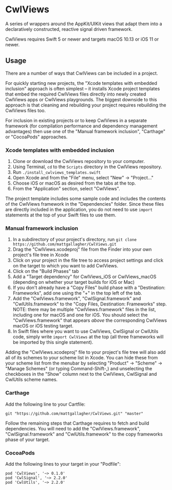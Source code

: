 # CwlViews

A series of wrappers around the AppKit/UIKit views that adapt them into a declaratively constructed, reactive signal driven framework.

CwlViews requires Swift 5 or newer and targets macOS 10.13 or iOS 11 or newer.

## Usage

There are a number of ways that CwlViews can be included in a project. 

For quickly starting new projects, the "Xcode templates with embedded inclusion" approach is often simplest – it installs Xcode project templates that embed the required CwlViews files directly into newly created CwlViews apps or CwlViews playgrounds. The biggest downside to this approach is that cleaning and rebuilding your project requires rebuilding the CwlViews files too.

For inclusion in existing projects or to keep CwlViews in a separate framework (for compilation performance and dependency management advantages) then use one of the "Manual framework inclusion", "Carthage" or "CocoaPods" approaches.

### Xcode templates with embedded inclusion

1. Clone or download the CwlViews repository to your computer.
2. Using Terminal, `cd` to the `Scripts` directory in the CwlViews repository.
3. Run `./install_cwlviews_templates.swift`
4. Open Xcode and from the "File" menu, select "New" &rarr; "Project..."
5. Choose iOS or macOS as desired from the tabs at the top.
6. From the "Application" section, select "CwlViews".

The project template includes some sample code and includes the contents of the CwlViews framework in the "Dependencies" folder. Since these files are directly included in the application, you do not need to use `import` statements at the top of your Swift files to use them.

### Manual framework inclusion

1. In a subdirectory of your project's directory, run `git clone https://github.com/mattgallagher/CwlViews.git`
2. Drag the "CwlViews.xcodeproj" file from the Finder into your own project's file tree in Xcode
3. Click on your project in the file tree to access project settings and click on the target to which you want to add CwlViews.
5. Click on the "Build Phases" tab
6. Add a "Target dependency" for CwlViews_iOS or CwlViews_macOS (depending on whether your target builds for iOS or Mac)
7. If you don't already have a "Copy Files" build phase with a "Destination: Frameworks", add one using the "+" in the top left of the tab.
8. Add the "CwlViews.framework", "CwlSignal.framework" and "CwlUtils.framework" to the "Copy Files, Destination: Frameworks" step. NOTE: there may be multiple "CwlViews.framework" files in the list, including one for macOS and one for iOS. You should select the "CwlViews.framework" that appears *above* the corresponding CwlViews macOS or iOS testing target.
9. In Swift files where you want to use CwlViews, CwlSignal or CwlUtils code, simply write `import CwlViews` at the top (all three frameworks will be imported by this single statement).

Adding the "CwlViews.xcodeproj" file to your project's file tree will also add all of its schemes to your scheme list in Xcode. You can hide these from your scheme list from the menubar by selecting "Product" &rarr; "Scheme" &rarr; "Manage Schemes" (or typing Command-Shift-,) and unselecting the checkboxes in the "Show" column next to the CwlViews, CwlSignal and CwlUtils scheme names.

### Carthage

Add the following line to your Cartfile:

    git "https://github.com/mattgallagher/CwlViews.git" "master"

Follow the remaining steps that Carthage requires to fetch and build dependencies. You will need to add the "CwlViews.framework", "CwlSignal.framework" and "CwlUtils.framework" to the copy frameworks phase of your target.

### CocoaPods

Add the following lines to your target in your "Podfile":

    pod 'CwlViews', '~> 0.1.0'
    pod 'CwlSignal', '~> 2.2.0'
    pod 'CwlUtils', '~> 2.2.0'

